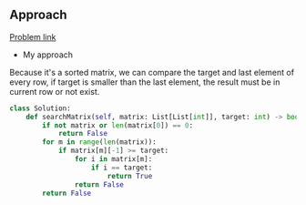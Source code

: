 ## Approach

[Problem link](https://leetcode.com/problems/search-a-2d-matrix/)

- My approach

Because it's a sorted matrix, we can compare the target and last element of every row, if target is smaller than the last element, 
the result must be in current row or not exist.

```python
class Solution:
    def searchMatrix(self, matrix: List[List[int]], target: int) -> bool:
        if not matrix or len(matrix[0]) == 0:
            return False
        for m in range(len(matrix)):
            if matrix[m][-1] >= target:
                for i in matrix[m]:
                    if i == target:
                        return True
                return False
        return False
```
